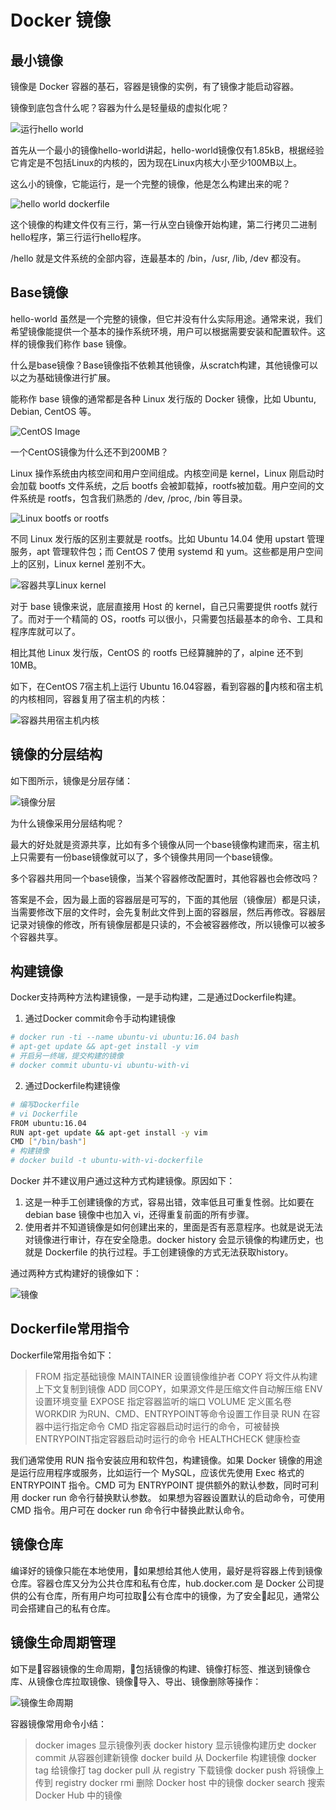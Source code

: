 # Docker 镜像

## 最小镜像

镜像是 Docker 容器的基石，容器是镜像的实例，有了镜像才能启动容器。

镜像到底包含什么呢？容器为什么是轻量级的虚拟化呢？

![运行hello world](https://github.com/findsec-cn/docker/raw/master/imgs/2/run_hello_world.png)

首先从一个最小的镜像hello-world讲起，hello-world镜像仅有1.85kB，根据经验它肯定是不包括Linux的内核的，因为现在Linux内核大小至少100MB以上。

这么小的镜像，它能运行，是一个完整的镜像，他是怎么构建出来的呢？

![hello world dockerfile](https://github.com/findsec-cn/docker/raw/master/imgs/2/dockerfile_hello_world.png)

这个镜像的构建文件仅有三行，第一行从空白镜像开始构建，第二行拷贝二进制hello程序，第三行运行hello程序。

/hello 就是文件系统的全部内容，连最基本的 /bin，/usr, /lib, /dev 都没有。
<!-- more -->

## Base镜像

hello-world 虽然是一个完整的镜像，但它并没有什么实际用途。通常来说，我们希望镜像能提供一个基本的操作系统环境，用户可以根据需要安装和配置软件。这样的镜像我们称作 base 镜像。

什么是base镜像？Base镜像指不依赖其他镜像，从scratch构建，其他镜像可以以之为基础镜像进行扩展。

能称作 base 镜像的通常都是各种 Linux 发行版的 Docker 镜像，比如 Ubuntu, Debian, CentOS 等。

![CentOS Image](https://github.com/findsec-cn/docker/raw/master/imgs/2/centos_image.png)

一个CentOS镜像为什么还不到200MB？

Linux 操作系统由内核空间和用户空间组成。内核空间是 kernel，Linux 刚启动时会加载 bootfs 文件系统，之后 bootfs 会被卸载掉，rootfs被加载。用户空间的文件系统是 rootfs，包含我们熟悉的 /dev, /proc, /bin 等目录。

![Linux bootfs or rootfs](https://github.com/findsec-cn/docker/raw/master/imgs/2/linux_1.png)

不同 Linux 发行版的区别主要就是 rootfs。比如 Ubuntu 14.04 使用 upstart 管理服务，apt 管理软件包；而 CentOS 7 使用 systemd 和 yum。这些都是用户空间上的区别，Linux kernel 差别不大。

![容器共享Linux kernel](https://github.com/findsec-cn/docker/raw/master/imgs/2/linux_2.png)

对于 base 镜像来说，底层直接用 Host 的 kernel，自己只需要提供 rootfs 就行了。而对于一个精简的 OS，rootfs 可以很小，只需要包括最基本的命令、工具和程序库就可以了。

相比其他 Linux 发行版，CentOS 的 rootfs 已经算臃肿的了，alpine 还不到 10MB。

如下，在CentOS 7宿主机上运行 Ubuntu 16.04容器，看到容器的内核和宿主机的内核相同，容器复用了宿主机的内核：

![容器共用宿主机内核](https://github.com/findsec-cn/docker/raw/master/imgs/2/run_docker_ubuntu.png)

## 镜像的分层结构

如下图所示，镜像是分层存储：

![镜像分层](https://github.com/findsec-cn/docker/raw/master/imgs/2/image_layer.jpg)

为什么镜像采用分层结构呢？

最大的好处就是资源共享，比如有多个镜像从同一个base镜像构建而来，宿主机上只需要有一份base镜像就可以了，多个镜像共用同一个base镜像。

多个容器共用同一个base镜像，当某个容器修改配置时，其他容器也会修改吗？

答案是不会，因为最上面的容器层是可写的，下面的其他层（镜像层）都是只读，当需要修改下层的文件时，会先复制此文件到上面的容器层，然后再修改。容器层记录对镜像的修改，所有镜像层都是只读的，不会被容器修改，所以镜像可以被多个容器共享。

## 构建镜像

Docker支持两种方法构建镜像，一是手动构建，二是通过Dockerfile构建。

1. 通过Docker commit命令手动构建镜像

```bash
# docker run -ti --name ubuntu-vi ubuntu:16.04 bash
# apt-get update && apt-get install -y vim
# 开启另一终端，提交构建的镜像
# docker commit ubuntu-vi ubuntu-with-vi
```

2. 通过Dockerfile构建镜像

```bash
# 编写Dockerfile
# vi Dockerfile
FROM ubuntu:16.04
RUN apt-get update && apt-get install -y vim
CMD ["/bin/bash"]
# 构建镜像
# docker build -t ubuntu-with-vi-dockerfile

```

Docker 并不建议用户通过这种方式构建镜像。原因如下：

1. 这是一种手工创建镜像的方式，容易出错，效率低且可重复性弱。比如要在 debian base 镜像中也加入 vi，还得重复前面的所有步骤。
2. 使用者并不知道镜像是如何创建出来的，里面是否有恶意程序。也就是说无法对镜像进行审计，存在安全隐患。docker history 会显示镜像的构建历史，也就是 Dockerfile 的执行过程。手工创建镜像的方式无法获取history。

通过两种方式构建好的镜像如下：

![镜像](https://github.com/findsec-cn/docker/raw/master/imgs/2/docker_build.png)

## Dockerfile常用指令

Dockerfile常用指令如下：

> FROM 指定基础镜像
> MAINTAINER 设置镜像维护者
> COPY 将文件从构建上下文复制到镜像
> ADD 同COPY，如果源文件是压缩文件自动解压缩
> ENV 设置环境变量
> EXPOSE 指定容器监听的端口
> VOLUME 定义匿名卷
> WORKDIR 为RUN、CMD、ENTRYPOINT等命令设置工作目录
> RUN 在容器中运行指定命令
> CMD 指定容器启动时运行的命令，可被替换
> ENTRYPOINT指定容器启动时运行的命令
> HEALTHCHECK 健康检查

我们通常使用 RUN 指令安装应用和软件包，构建镜像。如果 Docker 镜像的用途是运行应用程序或服务，比如运行一个 MySQL，应该优先使用 Exec 格式的 ENTRYPOINT 指令。CMD 可为 ENTRYPOINT 提供额外的默认参数，同时可利用 docker run 命令行替换默认参数。
如果想为容器设置默认的启动命令，可使用 CMD 指令。用户可在 docker run 命令行中替换此默认命令。

## 镜像仓库

编译好的镜像只能在本地使用，如果想给其他人使用，最好是将容器上传到镜像仓库。容器仓库又分为公共仓库和私有仓库，hub.docker.com 是 Docker 公司提供的公有仓库，所有用户均可拉取公有仓库中的镜像，为了安全起见，通常公司会搭建自己的私有仓库。

## 镜像生命周期管理

如下是容器镜像的生命周期，包括镜像的构建、镜像打标签、推送到镜像仓库、从镜像仓库拉取镜像、镜像导入、导出、镜像删除等操作：

![镜像生命周期](https://github.com/findsec-cn/docker/raw/master/imgs/2/docker_registry.png)

容器镜像常用命令小结：

> docker images    显示镜像列表
> docker history   显示镜像构建历史
> docker commit    从容器创建新镜像
> docker build     从 Dockerfile 构建镜像
> docker tag       给镜像打 tag
> docker pull      从 registry 下载镜像
> docker push      将镜像上传到 registry
> docker rmi       删除 Docker host 中的镜像
> docker search    搜索 Docker Hub 中的镜像
